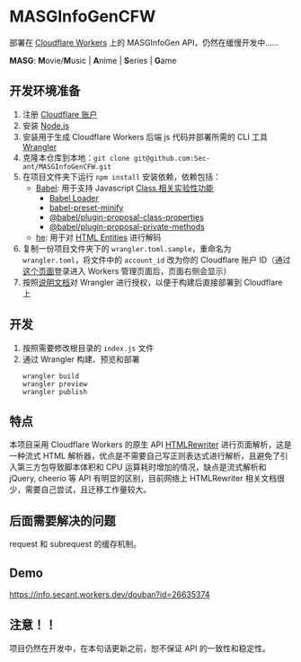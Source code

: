 # MASGInfoGenCFW

部署在 [Cloudflare Workers](https://workers.cloudflare.com/) 上的 MASGInfoGen API，仍然在缓慢开发中……

**MASG**: **M**ovie/**M**usic | **A**nime | **S**eries | **G**ame

## 开发环境准备

1. 注册 [Cloudflare 账户](https://dash.cloudflare.com/sign-up/workers)
2. 安装 [Node.js](https://nodejs.org/en/)
3. 安装用于生成 Cloudflare Workers 后端 js 代码并部署所需的 CLI 工具 [Wrangler](https://developers.cloudflare.com/workers/cli-wrangler/install-update)
4. 克隆本仓库到本地：`git clone git@github.com:Sec-ant/MASGInfoGenCFW.git`
5. 在项目文件夹下运行 `npm install` 安装依赖，依赖包括：
   - [Babel](https://github.com/babel/babel): 用于支持 Javascript [Class 相关实验性功能](https://developer.mozilla.org/zh-CN/docs/Web/JavaScript/Reference/Classes/Class_elements)
      - [Babel Loader](https://github.com/babel/babel-loader)
      - [babel-preset-minify](https://babeljs.io/docs/en/babel-preset-minify)
      - [@babel/plugin-proposal-class-properties](https://babeljs.io/docs/en/babel-plugin-proposal-class-properties)
      - [@babel/plugin-proposal-private-methods](https://babeljs.io/docs/en/babel-plugin-proposal-private-methods)
   - [he](https://github.com/mathiasbynens/he): 用于对 [HTML Entities](https://html.spec.whatwg.org/multipage/named-characters.html#named-character-references) 进行解码
6. 复制一份项目文件夹下的 `wrangler.toml.sample`，重命名为 `wrangler.toml`，将文件中的 `account_id` 改为你的 Cloudflare 账户 ID（通过[这个页面](https://dash.cloudflare.com/)登录进入 Workers 管理页面后，页面右侧会显示）
7. 按照[说明文档](https://developers.cloudflare.com/workers/cli-wrangler/authentication)对 Wrangler 进行授权，以便于构建后直接部署到 Cloudflare 上

## 开发

1. 按照需要修改根目录的 `index.js` 文件
2. 通过 Wrangler 构建、预览和部署
   ```
   wrangler build
   wrangler preview
   wrangler publish
   ```

## 特点

本项目采用 Cloudflare Workers 的原生 API [HTMLRewriter](https://developers.cloudflare.com/workers/runtime-apis/html-rewriter) 进行页面解析，这是一种流式 HTML 解析器，优点是不需要自己写正则表达式进行解析，且避免了引入第三方包导致脚本体积和 CPU 运算耗时增加的情况，缺点是流式解析和 jQuery, cheerio 等 API 有明显的区别，目前网络上 HTMLRewriter 相关文档很少，需要自己尝试，且迁移工作量较大。

## 后面需要解决的问题

request 和 subrequest 的缓存机制。

## Demo

https://info.secant.workers.dev/douban?id=26635374

## 注意！！

项目仍然在开发中，在本句话更新之前，恕不保证 API 的一致性和稳定性。

